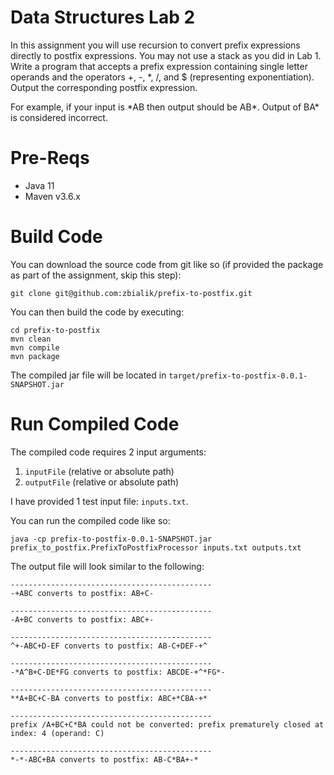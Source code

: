# Data Structures Lab 2

In this assignment you will use recursion to convert prefix expressions directly to postfix expressions. You may not use a stack as you did in Lab 1.
Write a program that accepts a prefix expression containing single letter operands and the operators +, -, \*, /, and $ (representing exponentiation). Output the corresponding postfix expression.

For example, if your input is \*AB then output should be AB\*. Output of BA\* is considered incorrect.

# Pre-Reqs
* Java 11
* Maven v3.6.x

# Build Code

You can download the source code from git like so (if provided the package as part of the assignment, skip this step):

```
git clone git@github.com:zbialik/prefix-to-postfix.git
```

You can then build the code by executing:

```
cd prefix-to-postfix
mvn clean
mvn compile
mvn package
```

The compiled jar file will be located in `target/prefix-to-postfix-0.0.1-SNAPSHOT.jar`


# Run Compiled Code

The compiled code requires 2 input arguments:
1. `inputFile` (relative or absolute path)
2. `outputFile` (relative or absolute path)

I have provided 1 test input file: `inputs.txt`.

You can run the compiled code like so:

```
java -cp prefix-to-postfix-0.0.1-SNAPSHOT.jar prefix_to_postfix.PrefixToPostfixProcessor inputs.txt outputs.txt
```

The output file will look similar to the following:

```
---------------------------------------------
-+ABC converts to postfix: AB+C-

---------------------------------------------
-A+BC converts to postfix: ABC+-

---------------------------------------------
^+-ABC+D-EF converts to postfix: AB-C+DEF-+^

---------------------------------------------
-*A^B+C-DE*FG converts to postfix: ABCDE-+^*FG*-

---------------------------------------------
**A+BC+C-BA converts to postfix: ABC+*CBA-+*

---------------------------------------------
prefix /A+BC+C*BA could not be converted: prefix prematurely closed at index: 4 (operand: C)

---------------------------------------------
*-*-ABC+BA converts to postfix: AB-C*BA+-*
```
